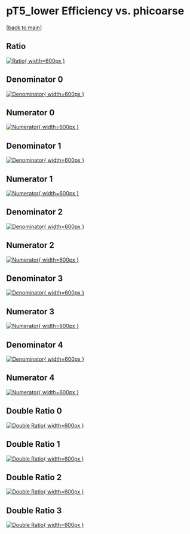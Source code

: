 # pT5_lower Efficiency vs. phicoarse

[[back to main](./)]



## Ratio

[![Ratio](../mtv/var/pT5_lower_base_11_1_eff_phicoarse.png){ width=600px }](../mtv/var/pT5_lower_base_11_1_eff_phicoarse.pdf)

## Denominator 0

[![Denominator](../mtv/den/pT5_lower_base_11_1_eff_phicoarse_den0.png){ width=600px }](../mtv/den/pT5_lower_base_11_1_eff_phicoarse_den0.pdf)

## Numerator 0

[![Numerator](../mtv/num/pT5_lower_base_11_1_eff_phicoarse_num0.png){ width=600px }](../mtv/num/pT5_lower_base_11_1_eff_phicoarse_num0.pdf)

## Denominator 1

[![Denominator](../mtv/den/pT5_lower_base_11_1_eff_phicoarse_den1.png){ width=600px }](../mtv/den/pT5_lower_base_11_1_eff_phicoarse_den1.pdf)

## Numerator 1

[![Numerator](../mtv/num/pT5_lower_base_11_1_eff_phicoarse_num1.png){ width=600px }](../mtv/num/pT5_lower_base_11_1_eff_phicoarse_num1.pdf)

## Denominator 2

[![Denominator](../mtv/den/pT5_lower_base_11_1_eff_phicoarse_den2.png){ width=600px }](../mtv/den/pT5_lower_base_11_1_eff_phicoarse_den2.pdf)

## Numerator 2

[![Numerator](../mtv/num/pT5_lower_base_11_1_eff_phicoarse_num2.png){ width=600px }](../mtv/num/pT5_lower_base_11_1_eff_phicoarse_num2.pdf)

## Denominator 3

[![Denominator](../mtv/den/pT5_lower_base_11_1_eff_phicoarse_den3.png){ width=600px }](../mtv/den/pT5_lower_base_11_1_eff_phicoarse_den3.pdf)

## Numerator 3

[![Numerator](../mtv/num/pT5_lower_base_11_1_eff_phicoarse_num3.png){ width=600px }](../mtv/num/pT5_lower_base_11_1_eff_phicoarse_num3.pdf)

## Denominator 4

[![Denominator](../mtv/den/pT5_lower_base_11_1_eff_phicoarse_den4.png){ width=600px }](../mtv/den/pT5_lower_base_11_1_eff_phicoarse_den4.pdf)

## Numerator 4

[![Numerator](../mtv/num/pT5_lower_base_11_1_eff_phicoarse_num4.png){ width=600px }](../mtv/num/pT5_lower_base_11_1_eff_phicoarse_num4.pdf)

## Double Ratio 0

[![Double Ratio](../mtv/ratio/pT5_lower_base_11_1_eff_phicoarse_ratio0.png){ width=600px }](../mtv/ratio/pT5_lower_base_11_1_eff_phicoarse_ratio0.pdf)

## Double Ratio 1

[![Double Ratio](../mtv/ratio/pT5_lower_base_11_1_eff_phicoarse_ratio1.png){ width=600px }](../mtv/ratio/pT5_lower_base_11_1_eff_phicoarse_ratio1.pdf)

## Double Ratio 2

[![Double Ratio](../mtv/ratio/pT5_lower_base_11_1_eff_phicoarse_ratio2.png){ width=600px }](../mtv/ratio/pT5_lower_base_11_1_eff_phicoarse_ratio2.pdf)

## Double Ratio 3

[![Double Ratio](../mtv/ratio/pT5_lower_base_11_1_eff_phicoarse_ratio3.png){ width=600px }](../mtv/ratio/pT5_lower_base_11_1_eff_phicoarse_ratio3.pdf)

